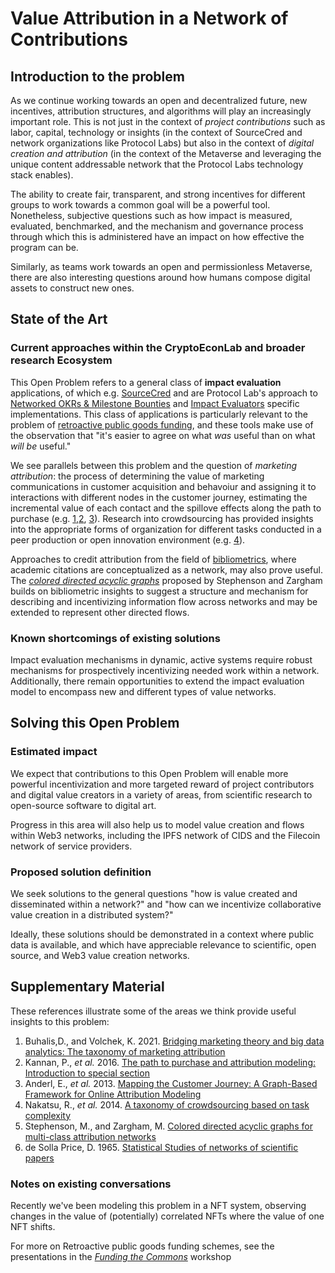 # Value Attribution in a Network of Contributions

## Introduction to the problem

As we continue working towards an open and decentralized future, new incentives, attribution structures, and algorithms will play an increasingly important role. This is not just in the context of _project contributions_ such as labor, capital, technology or insights (in the context of SourceCred and network organizations like Protocol Labs) but also in the context of _digital creation and attribution_ (in the context of the Metaverse and leveraging the unique content addressable network that  the Protocol Labs technology stack enables). 

The ability to create fair, transparent, and strong incentives for different groups to work towards a common goal will be a powerful tool. Nonetheless, subjective questions such as how impact is measured, evaluated, benchmarked,  and the mechanism and governance process through which this is administered have an impact on how effective the program can be. 

Similarly, as teams work towards an open and permissionless Metaverse, there are also interesting questions around how humans compose digital assets to construct new ones. 

## State of the Art

### Current approaches within the CryptoEconLab and broader research Ecosystem

This Open Problem refers to  a general class of  **impact evaluation** applications, of which e.g. [SourceCred](https://sourcecred.io/) and are Protocol Lab's approach to [Networked OKRs & Milestone Bounties](https://youtu.be/pJqdkuOMe98) and [Impact Evaluators](https://youtu.be/dpLtrugjfMc) specific implementations. This class of applications is particularly relevant to the problem of [retroactive public goods funding](https://medium.com/ethereum-optimism/retroactive-public-goods-funding-33c9b7d00f0c), and these tools make use of the observation that "it's easier to agree on what _was_ useful than on what _will be_ useful."

We see parallels between this problem and the question of *marketing attribution*: the process of determining the value of marketing communications in customer acquisition and behavoiur and assigning it to interactions with different nodes in the customer journey, estimating the incremental value of each contact and the spillove effects along the path to purchase (e.g. [1](https://www.sciencedirect.com/science/article/abs/pii/S0268401220314523?via%3Dihub),[2](https://pure.rug.nl/ws/files/81649379/The_path_to_purchase_and_attribution_modeling_Introduction_to_special_section.pdf), [3](https://papers.ssrn.com/sol3/papers.cfm?abstract_id=2343077)). Research into crowdsourcing has provided insights into the appropriate forms of organization for different tasks conducted in a peer production or open innovation environment (e.g. [4](https://journals.sagepub.com/doi/10.1177/0165551514550140)). 

Approaches to credit attribution from the field of [bibliometrics](https://garfield.library.upenn.edu/papers/pricenetworks1965.pdf), where academic citations are conceptualized as a network, may also prove useful. The [*colored directed acyclic graphs*](https://gateway.pinata.cloud/ipfs/Qmed7oNVNfMQftA8zvWxNS7h2JLwkwcGCuBEsAqovEqjPy) proposed by Stephenson and Zargham builds on bibliometric insights to suggest a structure and mechanism for describing and incentivizing information flow across networks and may be extended to represent other directed flows. 

### Known shortcomings of existing solutions

Impact evaluation mechanisms in dynamic, active systems  require robust mechanisms for prospectively incentivizing needed work within a network. Additionally, there remain opportunities to extend the impact evaluation model to encompass new and different types of value networks.

## Solving this Open Problem

### Estimated impact

We expect that contributions to this Open Problem will enable more powerful incentivization and more targeted reward of project contributors and digital value creators in a variety of areas, from scientific research to open-source software to digital art.

Progress in this area will also help us to model value creation and flows within Web3 networks, including the IPFS network of CIDS and the Filecoin network of service providers.

### Proposed solution definition

We seek solutions to the general questions "how is value created and disseminated within a network?" and "how can we incentivize collaborative value creation in a distributed system?"

Ideally, these solutions should be demonstrated in a context where public data is available, and which have appreciable relevance to scientific, open source, and Web3 value creation networks.

## Supplementary Material
These references illustrate some of the areas we think provide useful insights to this problem: 

1. Buhalis,D., and Volchek, K. 2021. [Bridging marketing theory and big data analytics: The taxonomy of marketing attribution](https://www.sciencedirect.com/science/article/abs/pii/S0268401220314523?via%3Dihub)
2. Kannan, P., _et al._ 2016. [The path to purchase and attribution modeling: Introduction to special section](https://pure.rug.nl/ws/files/81649379/The_path_to_purchase_and_attribution_modeling_Introduction_to_special_section.pdf)
3. Anderl, E., _et al._ 2013. [Mapping the Customer Journey: A Graph-Based Framework for Online Attribution Modeling](https://papers.ssrn.com/sol3/papers.cfm?abstract_id=2343077)
4. Nakatsu, R., _et al._ 2014. [A taxonomy of crowdsourcing based on task complexity](https://journals.sagepub.com/doi/10.1177/0165551514550140)
5. Stephenson, M., and Zargham, M. [Colored directed acyclic graphs for multi-class attribution networks](https://gateway.pinata.cloud/ipfs/Qmed7oNVNfMQftA8zvWxNS7h2JLwkwcGCuBEsAqovEqjPy)
6. de Solla Price, D. 1965. [Statistical Studies of networks of scientific papers](https://garfield.library.upenn.edu/papers/pricenetworks1965.pdf)

### Notes on existing conversations

Recently we've been modeling this problem in a NFT system, observing  changes in the value of (potentially) correlated NFTs where the value of one NFT shifts.


For more on Retroactive public goods funding schemes, see the presentations in the  [_Funding the Commons_](https://fundingthecommons.io/) workshop


